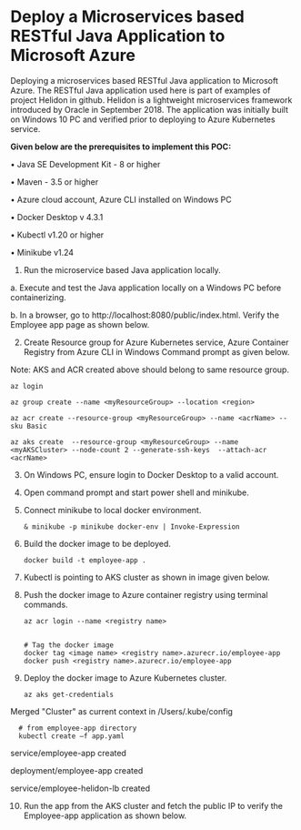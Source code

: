  # Deploy a Microservices based RESTful Java Application to Microsoft Azure #

Deploying a microservices based RESTful Java application to Microsoft Azure. The RESTful Java application used here is part of examples of project Helidon in github. Helidon is a lightweight microservices framework introduced by Oracle in September 2018. The application was initially built on Windows 10 PC and verified prior to deploying to Azure Kubernetes service.


**Given below are the prerequisites to implement this POC:**

•	Java SE Development Kit - 8 or higher

•	Maven - 3.5 or higher

•	 Azure cloud account, Azure CLI installed on Windows PC

•	Docker Desktop v 4.3.1

•	 Kubectl v1.20 or higher

•	 Minikube v1.24


1. Run the microservice based Java application locally. 

a. Execute and test the Java application locally on a Windows PC before containerizing.


b. In a browser, go to http://localhost:8080/public/index.html. Verify the Employee app page as shown  below.


2. Create Resource group for Azure Kubernetes service, Azure Container Registry from  Azure CLI in Windows Command prompt as given below.

Note: AKS and ACR created above should belong to same resource group.

    az login

    az group create --name <myResourceGroup> --location <region> 

    az acr create --resource-group <myResourceGroup> --name <acrName> --sku Basic 

    az aks create  --resource-group <myResourceGroup> --name <myAKSCluster> --node-count 2 --generate-ssh-keys  --attach-acr <acrName> 



3. On Windows PC, ensure login to Docker Desktop to a valid account. 


4. Open command prompt and start power shell and minikube.

 
 
5. Connect minikube to local docker environment.

       & minikube -p minikube docker-env | Invoke-Expression
      

6. Build the docker image to be deployed. 

       docker build -t employee-app . 
      

7. Kubectl is pointing to AKS cluster as shown in image given below.

8.  Push the docker image to Azure container registry using terminal commands.

        az acr login --name <registry name>
 

        # Tag the docker image
        docker tag <image name> <registry name>.azurecr.io/employee-app
        docker push <registry name>.azurecr.io/employee-app

9. Deploy the docker image to Azure Kubernetes cluster.

       az aks get-credentials 
      
  
Merged "Cluster" as current context in /Users/.kube/config
  
      # from employee-app directory
      kubectl create –f app.yaml 

service/employee-app created
 
deployment/employee-app created
 
service/employee-helidon-lb created
  
10. Run the app from the AKS cluster and fetch the public IP to verify the Employee-app application as shown below.
  


